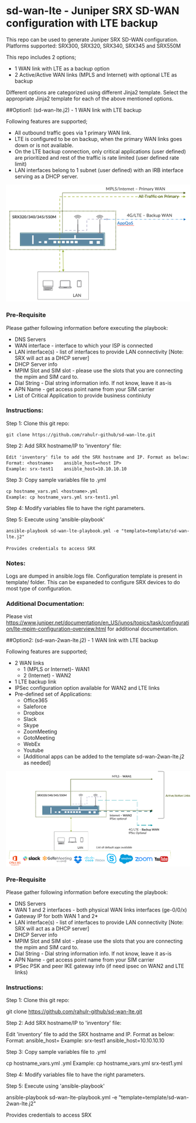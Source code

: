 # sd-wan-lte - Juniper SRX SD-WAN configuration with LTE backup

This repo can be used to generate Juniper SRX SD-WAN configuration. 
Platforms supported: SRX300, SRX320, SRX340, SRX345 and SRX550M

This repo includes 2 options;

- 1 WAN link with LTE as a backup option 
- 2 Active/Active WAN links (MPLS and Internet) with optional LTE as backup 

Different options are categorized using different Jinja2 template. Select the appropriate Jinja2 template for each of the above mentioned options.

##Option1: (sd-wan-lte.j2) - 1 WAN link with LTE backup

Following features are supported; 
  - All outbound traffic goes via 1 primary WAN link.
  - LTE is configured to be on backup, when the primary WAN links goes down or is not available. 
  - On the LTE backup connection, only critical applications (user defined) are prioritized and rest of the traffic is rate limited (user defined rate limit) 
  - LAN interfaces belong to 1 subnet (user defined) with an IRB interface serving as a DHCP server. 

![](/images/sd-wan-lte-topo.png)

### Pre-Requisite 

Please gather following information before executing the playbook:

  - DNS Servers
  - WAN interface - interface to which your ISP is connected
  - LAN interface(s) - list of interfaces to provide LAN connectivity [Note: SRX will act as a DHCP server]
  - DHCP Server info
  - MPIM Slot and SIM slot - please use the slots that you are connecting the mpim and SIM card to. 
  - Dial String - Dial string information info. If not know, leave it as-is
  - APN Name - get access point name from your SIM carrier 
  - List of Critical Application to provide business continiuty 

### Instructions:
Step 1: Clone this git repo:

	git clone https://github.com/rahulr-github/sd-wan-lte.git


Step 2: Add SRX hostname/IP to 'inventory' file:

	Edit 'inventory' file to add the SRX hostname and IP. Format as below:
	Format: <hostname>    ansible_host=<host IP>
	Example: srx-test1	  ansible_host=10.10.10.10

Step 3: Copy sample variables file to <hostname>.yml 

	cp hostname_vars.yml <hostname>.yml 
	Example: cp hostname_vars.yml srx-test1.yml 

Step 4: Modify variables file to have the right parameters. 

Step 5: Execute using 'ansible-playbook'

	ansible-playbook sd-wan-lte-playbook.yml -e "template=template/sd-wan-lte.j2"

	Provides credentials to access SRX

### Notes:

Logs are dumped in ansible.logs file. Configuration template is present in template/ folder. This can be expaneded to configure SRX devices to do most type of configuration. 

### Additional Documentation:

Please vist https://www.juniper.net/documentation/en_US/junos/topics/task/configuration/lte-mpim-configuration-overview.html for additional documentation. 

##Option2: (sd-wan-2wan-lte.j2) - 1 WAN link with LTE backup

Following features are supported; 
  - 2 WAN links
    + 1 (MPLS or Internet)- WAN1
    + 2 (Internet) - WAN2
  - 1 LTE backup link 
  - IPSec configuration option available for WAN2 and LTE links
  - Pre-defined set of Applications: 
    + Office365
    + Saleforce 
    + Dropbox
    + Slack
    + Skype
    + ZoomMeeting
    + GotoMeeting
    + WebEx
    + Youtube 
    + [Additional apps can be added to the template sd-wan-2wan-lte.j2 as needed]

![](/images/sd-wan-lte-topo2.png)

### Pre-Requisite 
Please gather following information before executing the playbook:

  - DNS Servers
  - WAN 1 and 2 interfaces - both physical WAN links interfaces (ge-0/0/x)
  - Gateway IP for both WAN 1 and 2*
  - LAN interface(s) - list of interfaces to provide LAN connectivity [Note: SRX will act as a DHCP server]
  - DHCP Server info
  - MPIM Slot and SIM slot - please use the slots that you are connecting the mpim and SIM card to. 
  - Dial String - Dial string information info. If not know, leave it as-is
  - APN Name - get access point name from your SIM carrier 
  - IPSec PSK and peer IKE gateway info (if need ipsec on WAN2 and LTE links)

### Instructions:
Step 1: Clone this git repo:

  git clone https://github.com/rahulr-github/sd-wan-lte.git


Step 2: Add SRX hostname/IP to 'inventory' file:

  Edit 'inventory' file to add the SRX hostname and IP. Format as below:
  Format: <hostname>    ansible_host=<host IP>
  Example: srx-test1    ansible_host=10.10.10.10

Step 3: Copy sample variables file to <hostname>.yml 

  cp hostname_vars.yml <hostname>.yml 
  Example: cp hostname_vars.yml srx-test1.yml 

Step 4: Modify variables file to have the right parameters. 

Step 5: Execute using 'ansible-playbook'

  ansible-playbook sd-wan-lte-playbook.yml -e "template=template/sd-wan-2wan-lte.j2"

  Provides credentials to access SRX

